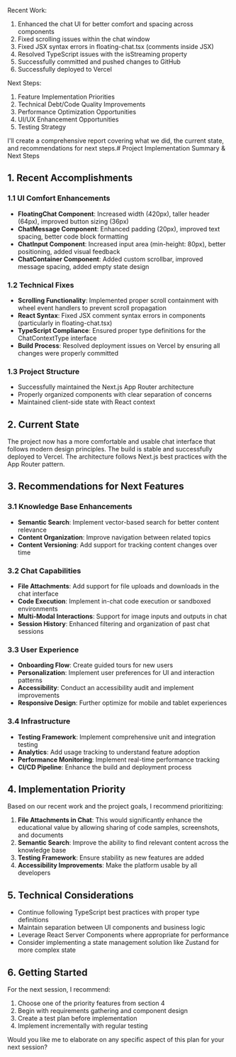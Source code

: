 
Recent Work:
1. Enhanced the chat UI for better comfort and spacing across components
2. Fixed scrolling issues within the chat window
3. Fixed JSX syntax errors in floating-chat.tsx (comments inside JSX)
4. Resolved TypeScript issues with the isStreaming property
5. Successfully committed and pushed changes to GitHub
6. Successfully deployed to Vercel

Next Steps:
1. Feature Implementation Priorities
2. Technical Debt/Code Quality Improvements
3. Performance Optimization Opportunities
4. UI/UX Enhancement Opportunities
5. Testing Strategy

I'll create a comprehensive report covering what we did, the current state, and recommendations for next steps.</think># Project Implementation Summary & Next Steps

## 1. Recent Accomplishments

### 1.1 UI Comfort Enhancements
- **FloatingChat Component**: Increased width (420px), taller header (64px), improved button sizing (36px)
- **ChatMessage Component**: Enhanced padding (20px), improved text spacing, better code block formatting
- **ChatInput Component**: Increased input area (min-height: 80px), better positioning, added visual feedback
- **ChatContainer Component**: Added custom scrollbar, improved message spacing, added empty state design

### 1.2 Technical Fixes
- **Scrolling Functionality**: Implemented proper scroll containment with wheel event handlers to prevent scroll propagation
- **React Syntax**: Fixed JSX comment syntax errors in components (particularly in floating-chat.tsx)
- **TypeScript Compliance**: Ensured proper type definitions for the ChatContextType interface
- **Build Process**: Resolved deployment issues on Vercel by ensuring all changes were properly committed

### 1.3 Project Structure
- Successfully maintained the Next.js App Router architecture
- Properly organized components with clear separation of concerns
- Maintained client-side state with React context

## 2. Current State

The project now has a more comfortable and usable chat interface that follows modern design principles. The build is stable and successfully deployed to Vercel. The architecture follows Next.js best practices with the App Router pattern.

## 3. Recommendations for Next Features

### 3.1 Knowledge Base Enhancements
- **Semantic Search**: Implement vector-based search for better content relevance
- **Content Organization**: Improve navigation between related topics
- **Content Versioning**: Add support for tracking content changes over time

### 3.2 Chat Capabilities
- **File Attachments**: Add support for file uploads and downloads in the chat interface
- **Code Execution**: Implement in-chat code execution or sandboxed environments
- **Multi-Modal Interactions**: Support for image inputs and outputs in chat
- **Session History**: Enhanced filtering and organization of past chat sessions

### 3.3 User Experience
- **Onboarding Flow**: Create guided tours for new users
- **Personalization**: Implement user preferences for UI and interaction patterns
- **Accessibility**: Conduct an accessibility audit and implement improvements
- **Responsive Design**: Further optimize for mobile and tablet experiences

### 3.4 Infrastructure
- **Testing Framework**: Implement comprehensive unit and integration testing
- **Analytics**: Add usage tracking to understand feature adoption
- **Performance Monitoring**: Implement real-time performance tracking
- **CI/CD Pipeline**: Enhance the build and deployment process

## 4. Implementation Priority

Based on our recent work and the project goals, I recommend prioritizing:

1. **File Attachments in Chat**: This would significantly enhance the educational value by allowing sharing of code samples, screenshots, and documents
2. **Semantic Search**: Improve the ability to find relevant content across the knowledge base
3. **Testing Framework**: Ensure stability as new features are added
4. **Accessibility Improvements**: Make the platform usable by all developers

## 5. Technical Considerations

- Continue following TypeScript best practices with proper type definitions
- Maintain separation between UI components and business logic
- Leverage React Server Components where appropriate for performance
- Consider implementing a state management solution like Zustand for more complex state

## 6. Getting Started

For the next session, I recommend:

1. Choose one of the priority features from section 4
2. Begin with requirements gathering and component design
3. Create a test plan before implementation
4. Implement incrementally with regular testing

Would you like me to elaborate on any specific aspect of this plan for your next session?
